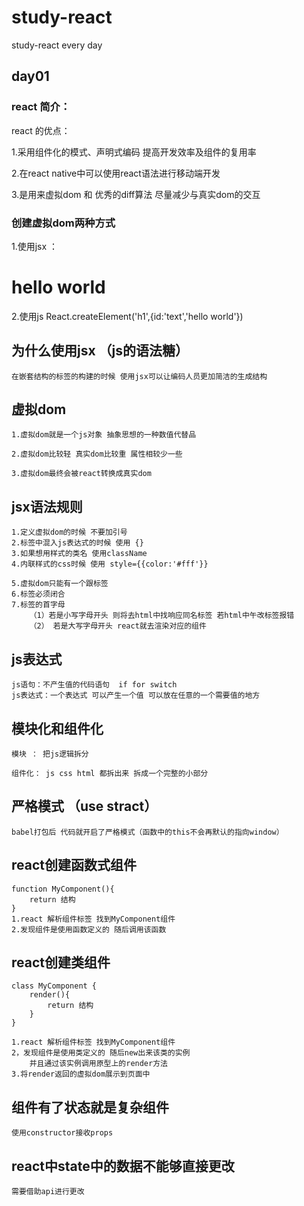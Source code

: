 # study-react
study-react every day


## day01 

### react 简介：
react 的优点：

1.采用组件化的模式、声明式编码 提高开发效率及组件的复用率

2.在react native中可以使用react语法进行移动端开发

3.是用来虚拟dom 和 优秀的diff算法 尽量减少与真实dom的交互

### 创建虚拟dom两种方式

1.使用jsx ：
    <h1> hello world</h1>

2.使用js
    React.createElement('h1',{id:'text','hello world'})

## 为什么使用jsx （js的语法糖）

    在嵌套结构的标签的构建的时候 使用jsx可以让编码人员更加简洁的生成结构

## 虚拟dom
    1.虚拟dom就是一个js对象 抽象思想的一种数值代替品

    2.虚拟dom比较轻 真实dom比较重 属性相较少一些

    3.虚拟dom最终会被react转换成真实dom

## jsx语法规则
    1.定义虚拟dom的时候 不要加引号
    2.标签中混入js表达式的时候 使用 {} 
    3.如果想用样式的类名 使用className 
    4.内联样式的css时候 使用 style={{color:'#fff'}}

    5.虚拟dom只能有一个跟标签
    6.标签必须闭合
    7.标签的首字母
        （1）若是小写字母开头 则将去html中找响应同名标签 若html中午改标签报错
        （2） 若是大写字母开头 react就去渲染对应的组件 

## js表达式

    js语句：不产生值的代码语句  if for switch 
    js表达式：一个表达式 可以产生一个值 可以放在任意的一个需要值的地方


## 模块化和组件化

    模块 ： 把js逻辑拆分

    组件化： js css html 都拆出来 拆成一个完整的小部分

## 严格模式 （use stract）
 
    babel打包后 代码就开启了严格模式（函数中的this不会再默认的指向window）

## react创建函数式组件  

    function MyComponent(){
        return 结构
    }
    1.react 解析组件标签 找到MyComponent组件
    2.发现组件是使用函数定义的 随后调用该函数

## react创建类组件
    class MyComponent {
        render(){
            return 结构
        }
    }

    1.react 解析组件标签 找到MyComponent组件
    2，发现组件是使用类定义的 随后new出来该类的实例 
        并且通过该实例调用原型上的render方法
    3.将render返回的虚拟dom展示到页面中

## 组件有了状态就是复杂组件

    使用constructor接收props

## react中state中的数据不能够直接更改

    需要借助api进行更改
    